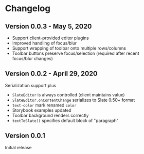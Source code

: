 # Changelog

## Version 0.0.3 - May 5, 2020

- Support client-provided editor plugins
- Improved handling of focus/blur
- Support wrapping of toolbar onto multiple rows/columns
- Toolbar buttons preserve focus/selection (required after recent focus/blur changes)

## Version 0.0.2 - April 29, 2020

Serialization support plus
- `SlateEditor` is always controlled (client maintains value)
- `SlateEditor.onContentChange` serializes to Slate 0.50+ format
- `text-color` mark renamed `color`
- Storybook examples updated
- Toolbar background renders correctly
- `textToSlate()` specifies default block of "paragraph"

## Version 0.0.1

Initial release



